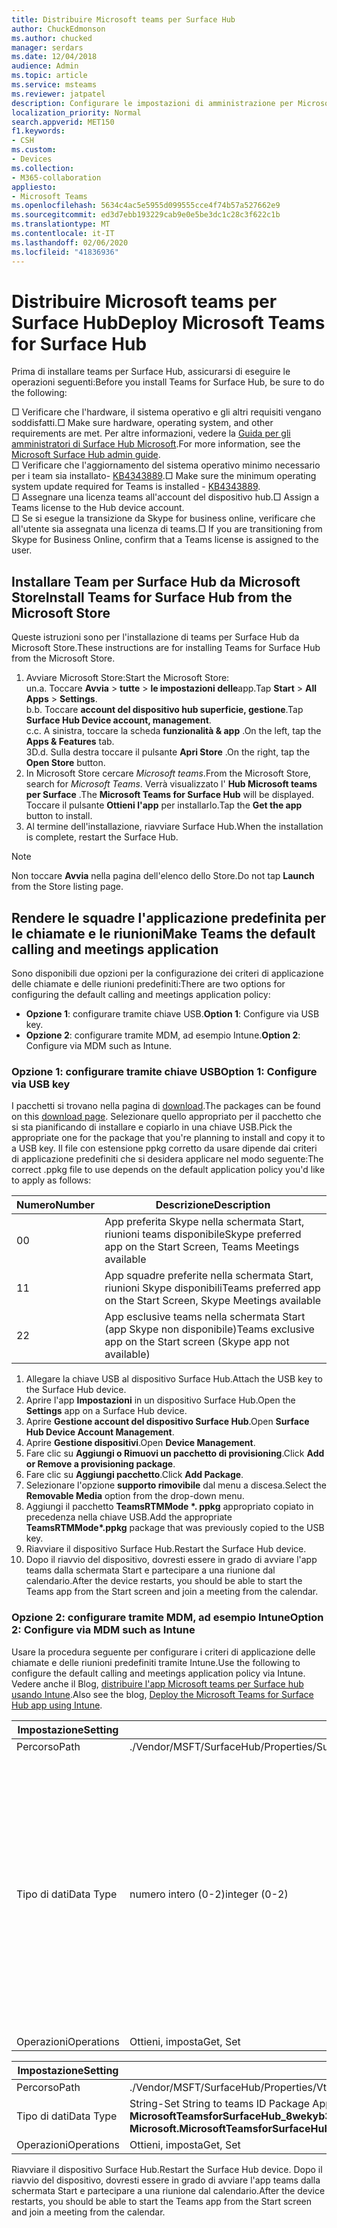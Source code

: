 ```yaml
---
title: Distribuire Microsoft teams per Surface Hub
author: ChuckEdmonson
ms.author: chucked
manager: serdars
ms.date: 12/04/2018
audience: Admin
ms.topic: article
ms.service: msteams
ms.reviewer: jatpatel
description: Configurare le impostazioni di amministrazione per Microsoft teams per Surface Hub.
localization_priority: Normal
search.appverid: MET150
f1.keywords:
- CSH
ms.custom:
- Devices
ms.collection:
- M365-collaboration
appliesto:
- Microsoft Teams
ms.openlocfilehash: 5634c4ac5e5955d099555cce4f74b57a527662e9
ms.sourcegitcommit: ed3d7ebb193229cab9e0e5be3dc1c28c3f622c1b
ms.translationtype: MT
ms.contentlocale: it-IT
ms.lasthandoff: 02/06/2020
ms.locfileid: "41836936"
---
```

<a name="deploy-microsoft-teams-for-surface-hub"></a><span data-ttu-id="f83dc-103">Distribuire Microsoft teams per Surface Hub</span><span class="sxs-lookup"><span data-stu-id="f83dc-103">Deploy Microsoft Teams for Surface Hub</span></span>
======================================

<span data-ttu-id="f83dc-104">Prima di installare teams per Surface Hub, assicurarsi di eseguire le operazioni seguenti:</span><span class="sxs-lookup"><span data-stu-id="f83dc-104">Before you install Teams for Surface Hub, be sure to do the following:</span></span>

 <span data-ttu-id="f83dc-105">□ Verificare che l'hardware, il sistema operativo e gli altri requisiti vengano soddisfatti.</span><span class="sxs-lookup"><span data-stu-id="f83dc-105">□ Make sure hardware, operating system, and other requirements are met.</span></span> <span data-ttu-id="f83dc-106">Per altre informazioni, vedere la [Guida per gli amministratori di Surface Hub Microsoft](https://docs.microsoft.com/surface-hub/).</span><span class="sxs-lookup"><span data-stu-id="f83dc-106">For more information, see the [Microsoft Surface Hub admin guide](https://docs.microsoft.com/surface-hub/).</span></span><br>
 <span data-ttu-id="f83dc-107">□ Verificare che l'aggiornamento del sistema operativo minimo necessario per i team sia installato- [KB4343889](https://support.microsoft.com/help/4343889).</span><span class="sxs-lookup"><span data-stu-id="f83dc-107">□ Make sure the minimum operating system update required for Teams is installed - [KB4343889](https://support.microsoft.com/help/4343889).</span></span><br>
 <span data-ttu-id="f83dc-108">□ Assegnare una licenza teams all'account del dispositivo hub.</span><span class="sxs-lookup"><span data-stu-id="f83dc-108">□ Assign a Teams license to the Hub device account.</span></span><br>
 <span data-ttu-id="f83dc-109">□ Se si esegue la transizione da Skype for business online, verificare che all'utente sia assegnata una licenza di teams.</span><span class="sxs-lookup"><span data-stu-id="f83dc-109">□ If you are transitioning from Skype for Business Online, confirm that a Teams license is assigned to the user.</span></span>

## <a name="install-teams-for-surface-hub-from-the-microsoft-store"></a><span data-ttu-id="f83dc-110">Installare Team per Surface Hub da Microsoft Store</span><span class="sxs-lookup"><span data-stu-id="f83dc-110">Install Teams for Surface Hub from the Microsoft Store</span></span> 

<span data-ttu-id="f83dc-111">Queste istruzioni sono per l'installazione di teams per Surface Hub da Microsoft Store.</span><span class="sxs-lookup"><span data-stu-id="f83dc-111">These instructions are for installing Teams for Surface Hub from the Microsoft Store.</span></span> 
 
1. <span data-ttu-id="f83dc-112">Avviare Microsoft Store:</span><span class="sxs-lookup"><span data-stu-id="f83dc-112">Start the Microsoft Store:</span></span><br>
   <span data-ttu-id="f83dc-113">un.</span><span class="sxs-lookup"><span data-stu-id="f83dc-113">a.</span></span> <span data-ttu-id="f83dc-114">Toccare **Avvia** > **tutte** > **le impostazioni delle**app.</span><span class="sxs-lookup"><span data-stu-id="f83dc-114">Tap **Start** > **All Apps** > **Settings**.</span></span><br> <span data-ttu-id="f83dc-115">b.</span><span class="sxs-lookup"><span data-stu-id="f83dc-115">b.</span></span> <span data-ttu-id="f83dc-116">Toccare **account del dispositivo hub superficie, gestione**.</span><span class="sxs-lookup"><span data-stu-id="f83dc-116">Tap **Surface Hub Device account, management**.</span></span><br>
   <span data-ttu-id="f83dc-117">c.</span><span class="sxs-lookup"><span data-stu-id="f83dc-117">c.</span></span> <span data-ttu-id="f83dc-118">A sinistra, toccare la scheda **funzionalità & app** .</span><span class="sxs-lookup"><span data-stu-id="f83dc-118">On the left, tap the **Apps & Features** tab.</span></span><br> <span data-ttu-id="f83dc-119">3D.</span><span class="sxs-lookup"><span data-stu-id="f83dc-119">d.</span></span> <span data-ttu-id="f83dc-120">Sulla destra toccare il pulsante **Apri Store** .</span><span class="sxs-lookup"><span data-stu-id="f83dc-120">On the right, tap the **Open Store** button.</span></span> 
2. <span data-ttu-id="f83dc-121">In Microsoft Store cercare *Microsoft teams*.</span><span class="sxs-lookup"><span data-stu-id="f83dc-121">From the Microsoft Store, search for *Microsoft Teams*.</span></span> <span data-ttu-id="f83dc-122">Verrà visualizzato l' **Hub Microsoft teams per Surface** .</span><span class="sxs-lookup"><span data-stu-id="f83dc-122">The **Microsoft Teams for Surface Hub** will be displayed.</span></span> <span data-ttu-id="f83dc-123">Toccare il pulsante **Ottieni l'app** per installarlo.</span><span class="sxs-lookup"><span data-stu-id="f83dc-123">Tap the **Get the app** button to install.</span></span>  
3. <span data-ttu-id="f83dc-124">Al termine dell'installazione, riavviare Surface Hub.</span><span class="sxs-lookup"><span data-stu-id="f83dc-124">When the installation is complete, restart the Surface Hub.</span></span> 

> [!NOTE]
> <span data-ttu-id="f83dc-125">Non toccare **Avvia** nella pagina dell'elenco dello Store.</span><span class="sxs-lookup"><span data-stu-id="f83dc-125">Do not tap **Launch** from the Store listing page.</span></span>

## <a name="make-teams-the-default-calling-and-meetings-application"></a><span data-ttu-id="f83dc-126">Rendere le squadre l'applicazione predefinita per le chiamate e le riunioni</span><span class="sxs-lookup"><span data-stu-id="f83dc-126">Make Teams the default calling and meetings application</span></span>
 
<span data-ttu-id="f83dc-127">Sono disponibili due opzioni per la configurazione dei criteri di applicazione delle chiamate e delle riunioni predefiniti:</span><span class="sxs-lookup"><span data-stu-id="f83dc-127">There are two options for configuring the default calling and meetings application policy:</span></span> 

- <span data-ttu-id="f83dc-128">**Opzione 1**: configurare tramite chiave USB.</span><span class="sxs-lookup"><span data-stu-id="f83dc-128">**Option 1**: Configure via USB key.</span></span> 
- <span data-ttu-id="f83dc-129">**Opzione 2**: configurare tramite MDM, ad esempio Intune.</span><span class="sxs-lookup"><span data-stu-id="f83dc-129">**Option 2**: Configure via MDM such as Intune.</span></span>
 
### <a name="option-1-configure-via-usb-key"></a><span data-ttu-id="f83dc-130">Opzione 1: configurare tramite chiave USB</span><span class="sxs-lookup"><span data-stu-id="f83dc-130">Option 1: Configure via USB key</span></span> 
 
<span data-ttu-id="f83dc-131">I pacchetti si trovano nella pagina di [download](https://1drv.ms/f/s!ArcnbnREun0Vnp9Wps9MlWB-UJZw3g).</span><span class="sxs-lookup"><span data-stu-id="f83dc-131">The packages can be found on this [download page](https://1drv.ms/f/s!ArcnbnREun0Vnp9Wps9MlWB-UJZw3g).</span></span> <span data-ttu-id="f83dc-132">Selezionare quello appropriato per il pacchetto che si sta pianificando di installare e copiarlo in una chiave USB.</span><span class="sxs-lookup"><span data-stu-id="f83dc-132">Pick the appropriate one for the package that you're planning to install and copy it to a USB key.</span></span> <span data-ttu-id="f83dc-133">Il file con estensione ppkg corretto da usare dipende dai criteri di applicazione predefiniti che si desidera applicare nel modo seguente:</span><span class="sxs-lookup"><span data-stu-id="f83dc-133">The correct .ppkg file to use depends on the default application policy you'd like to apply as follows:</span></span> 

|<span data-ttu-id="f83dc-134">Numero</span><span class="sxs-lookup"><span data-stu-id="f83dc-134">Number</span></span>  |<span data-ttu-id="f83dc-135">Descrizione</span><span class="sxs-lookup"><span data-stu-id="f83dc-135">Description</span></span>  |
|---------|---------|
|<span data-ttu-id="f83dc-136">0</span><span class="sxs-lookup"><span data-stu-id="f83dc-136">0</span></span>     | <span data-ttu-id="f83dc-137">App preferita Skype nella schermata Start, riunioni teams disponibile</span><span class="sxs-lookup"><span data-stu-id="f83dc-137">Skype preferred app on the Start Screen, Teams Meetings available</span></span>        |
|<span data-ttu-id="f83dc-138">1</span><span class="sxs-lookup"><span data-stu-id="f83dc-138">1</span></span>     | <span data-ttu-id="f83dc-139">App squadre preferite nella schermata Start, riunioni Skype disponibili</span><span class="sxs-lookup"><span data-stu-id="f83dc-139">Teams preferred app on the Start Screen, Skype Meetings available</span></span>        |
|<span data-ttu-id="f83dc-140">2</span><span class="sxs-lookup"><span data-stu-id="f83dc-140">2</span></span>     | <span data-ttu-id="f83dc-141">App esclusive teams nella schermata Start (app Skype non disponibile)</span><span class="sxs-lookup"><span data-stu-id="f83dc-141">Teams exclusive app on the Start screen (Skype app not available)</span></span>        |
 
1. <span data-ttu-id="f83dc-142">Allegare la chiave USB al dispositivo Surface Hub.</span><span class="sxs-lookup"><span data-stu-id="f83dc-142">Attach the USB key to the Surface Hub device.</span></span> 
2. <span data-ttu-id="f83dc-143">Aprire l'app **Impostazioni** in un dispositivo Surface Hub.</span><span class="sxs-lookup"><span data-stu-id="f83dc-143">Open the **Settings** app on a Surface Hub device.</span></span> 
3. <span data-ttu-id="f83dc-144">Aprire **Gestione account del dispositivo Surface Hub**.</span><span class="sxs-lookup"><span data-stu-id="f83dc-144">Open **Surface Hub Device Account Management**.</span></span>
4. <span data-ttu-id="f83dc-145">Aprire **Gestione dispositivi**.</span><span class="sxs-lookup"><span data-stu-id="f83dc-145">Open **Device Management**.</span></span> 
5. <span data-ttu-id="f83dc-146">Fare clic su **Aggiungi o Rimuovi un pacchetto di provisioning**.</span><span class="sxs-lookup"><span data-stu-id="f83dc-146">Click **Add or Remove a provisioning package**.</span></span> 
6. <span data-ttu-id="f83dc-147">Fare clic su **Aggiungi pacchetto**.</span><span class="sxs-lookup"><span data-stu-id="f83dc-147">Click **Add Package**.</span></span>
7. <span data-ttu-id="f83dc-148">Selezionare l'opzione **supporto rimovibile** dal menu a discesa.</span><span class="sxs-lookup"><span data-stu-id="f83dc-148">Select the **Removable Media** option from the drop-down menu.</span></span> 
8. <span data-ttu-id="f83dc-149">Aggiungi il pacchetto <strong>TeamsRTMMode \*. ppkg</strong> appropriato copiato in precedenza nella chiave USB.</span><span class="sxs-lookup"><span data-stu-id="f83dc-149">Add the appropriate <strong>TeamsRTMMode\*.ppkg</strong> package that was previously copied to the USB key.</span></span> 
9. <span data-ttu-id="f83dc-150">Riavviare il dispositivo Surface Hub.</span><span class="sxs-lookup"><span data-stu-id="f83dc-150">Restart the Surface Hub device.</span></span> 
10. <span data-ttu-id="f83dc-151">Dopo il riavvio del dispositivo, dovresti essere in grado di avviare l'app teams dalla schermata Start e partecipare a una riunione dal calendario.</span><span class="sxs-lookup"><span data-stu-id="f83dc-151">After the device restarts, you should be able to start the Teams app from the Start screen and join a meeting from the calendar.</span></span> 

### <a name="option-2-configure-via-mdm-such-as-intune"></a><span data-ttu-id="f83dc-152">Opzione 2: configurare tramite MDM, ad esempio Intune</span><span class="sxs-lookup"><span data-stu-id="f83dc-152">Option 2: Configure via MDM such as Intune</span></span> 

<span data-ttu-id="f83dc-153">Usare la procedura seguente per configurare i criteri di applicazione delle chiamate e delle riunioni predefiniti tramite Intune.</span><span class="sxs-lookup"><span data-stu-id="f83dc-153">Use the following to configure the default calling and meetings application policy via Intune.</span></span> <span data-ttu-id="f83dc-154">Vedere anche il Blog, [distribuire l'app Microsoft teams per Surface hub usando Intune](https://y0av.me/2018/07/16/deploy-the-microsoft-teams-for-surface-hub-app-using-intune/).</span><span class="sxs-lookup"><span data-stu-id="f83dc-154">Also see the blog, [Deploy the Microsoft Teams for Surface Hub app using Intune](https://y0av.me/2018/07/16/deploy-the-microsoft-teams-for-surface-hub-app-using-intune/).</span></span>

|<span data-ttu-id="f83dc-155">Impostazione</span><span class="sxs-lookup"><span data-stu-id="f83dc-155">Setting</span></span>   |<span data-ttu-id="f83dc-156">Valore</span><span class="sxs-lookup"><span data-stu-id="f83dc-156">Value</span></span>    |<span data-ttu-id="f83dc-157">Descrizione</span><span class="sxs-lookup"><span data-stu-id="f83dc-157">Description</span></span>    |
|----------|---------|---------|
|<span data-ttu-id="f83dc-158">Percorso</span><span class="sxs-lookup"><span data-stu-id="f83dc-158">Path</span></span>      | <span data-ttu-id="f83dc-159">./Vendor/MSFT/SurfaceHub/Properties/SurfaceHubMeetingMode</span><span class="sxs-lookup"><span data-stu-id="f83dc-159">./Vendor/MSFT/SurfaceHub/Properties/SurfaceHubMeetingMode</span></span>        |
|<span data-ttu-id="f83dc-160">Tipo di dati</span><span class="sxs-lookup"><span data-stu-id="f83dc-160">Data Type</span></span> | <span data-ttu-id="f83dc-161">numero intero (0-2)</span><span class="sxs-lookup"><span data-stu-id="f83dc-161">integer (0-2)</span></span>   |<span data-ttu-id="f83dc-162">0-app preferita Skype nella schermata Start, riunioni teams disponibili</span><span class="sxs-lookup"><span data-stu-id="f83dc-162">0 - Skype preferred app on the Start Screen, Teams Meetings available</span></span><br><span data-ttu-id="f83dc-163">1-app preferite per le squadre nella schermata Start, riunioni Skype disponibili</span><span class="sxs-lookup"><span data-stu-id="f83dc-163">1 - Teams preferred app on the Start Screen, Skype Meetings available</span></span><br><span data-ttu-id="f83dc-164">App esclusive 2-teams nella schermata Start (app Skype non disponibile)</span><span class="sxs-lookup"><span data-stu-id="f83dc-164">2 - Teams exclusive app on the Start screen (Skype app not available)</span></span> |
|<span data-ttu-id="f83dc-165">Operazioni</span><span class="sxs-lookup"><span data-stu-id="f83dc-165">Operations</span></span>| <span data-ttu-id="f83dc-166">Ottieni, imposta</span><span class="sxs-lookup"><span data-stu-id="f83dc-166">Get, Set</span></span>        |

|<span data-ttu-id="f83dc-167">Impostazione</span><span class="sxs-lookup"><span data-stu-id="f83dc-167">Setting</span></span>   |<span data-ttu-id="f83dc-168">Valore</span><span class="sxs-lookup"><span data-stu-id="f83dc-168">Value</span></span>    |
|----------|---------|
|<span data-ttu-id="f83dc-169">Percorso</span><span class="sxs-lookup"><span data-stu-id="f83dc-169">Path</span></span>      | <span data-ttu-id="f83dc-170">./Vendor/MSFT/SurfaceHub/Properties/VtcAppPackageId</span><span class="sxs-lookup"><span data-stu-id="f83dc-170">./Vendor/MSFT/SurfaceHub/Properties/VtcAppPackageId</span></span>        |
|<span data-ttu-id="f83dc-171">Tipo di dati</span><span class="sxs-lookup"><span data-stu-id="f83dc-171">Data Type</span></span> | <span data-ttu-id="f83dc-172">String-Set String to teams ID Package Application come **Microsoft. MicrosoftTeamsforSurfaceHub_8wekyb3d8bbwe! Teams**</span><span class="sxs-lookup"><span data-stu-id="f83dc-172">string - set string to Teams application package ID as **Microsoft.MicrosoftTeamsforSurfaceHub_8wekyb3d8bbwe!Teams**</span></span> |
|<span data-ttu-id="f83dc-173">Operazioni</span><span class="sxs-lookup"><span data-stu-id="f83dc-173">Operations</span></span>| <span data-ttu-id="f83dc-174">Ottieni, imposta</span><span class="sxs-lookup"><span data-stu-id="f83dc-174">Get, Set</span></span>        |

<span data-ttu-id="f83dc-175">Riavviare il dispositivo Surface Hub.</span><span class="sxs-lookup"><span data-stu-id="f83dc-175">Restart the Surface Hub device.</span></span> <span data-ttu-id="f83dc-176">Dopo il riavvio del dispositivo, dovresti essere in grado di avviare l'app teams dalla schermata Start e partecipare a una riunione dal calendario.</span><span class="sxs-lookup"><span data-stu-id="f83dc-176">After the device restarts, you should be able to start the Teams app from the Start screen and join a meeting from the calendar.</span></span>

